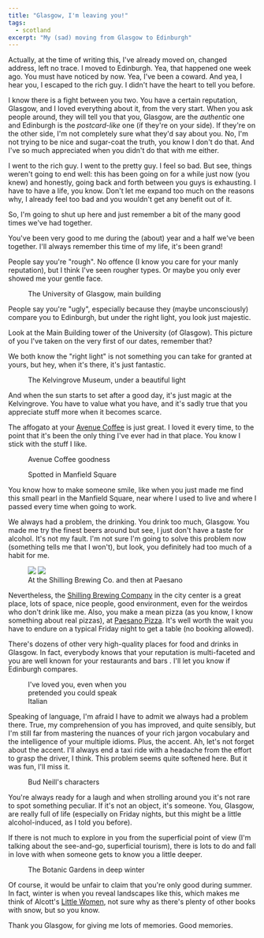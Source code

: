 ```yaml
---
title: "Glasgow, I'm leaving you!"
tags:
  - scotland
excerpt: "My (sad) moving from Glasgow to Edinburgh"
---
```


Actually, at the time of writing this, I've already moved on, changed address, left no trace. I moved to Edinburgh. Yea, that happened one week ago.
You must have noticed by now. Yea, I've been a coward. And yea, I hear you, I escaped to the rich guy. I didn't have the heart to tell you before.

I know there is a fight between you two. You have a certain reputation, Glasgow, and I loved everything about it, from the very start. When you ask people around, they will tell you that you, Glasgow, are the *authentic* one and Edinburgh is the *postcard-like* one (if they're on your side). If they're on the other side, I'm not completely sure what they'd say about you. No, I'm not trying to be nice and sugar-coat the truth, you know I don't do that. And I've so much appreciated when you didn't do that with me either.

I went to the rich guy. I went to the pretty guy. I feel so bad. But see, things weren't going to end well: this has been going on for a while just now (you knew) and honestly, going back and forth between you guys is exhausting. I have to have a life, you know. Don't let me expand too much on the reasons why, I already feel too bad and you wouldn't get any benefit out of it.

So, I'm going to shut up here and just remember a bit of the many good times we've had together.

You've been very good to me during the (about) year and a half we've been together. I'll always remember this time of my life, it's been grand!

People say you're "rough". No offence (I know you care for your manly reputation), but I think I've seen rougher types. Or maybe you only ever showed me your gentle face.

<figure style="width: 300px" class="align-left">
  <img src="{{ site.url }}{{ site.posts_images_path }}glasgow-uni.jpg" alt="">
  <figcaption>The University of Glasgow, main building</figcaption>
</figure>

People say you're "ugly", especially because they (maybe unconsciously) compare you to Edinburgh, but under the right light, you look just majestic.

Look at the Main Building tower of the University (of Glasgow). This picture of you I've taken on the very first of our dates, remember that?

We both know the "right light" is not something you can take for granted at yours, but hey, when it's there, it's just fantastic.

<figure class="responsive">
  <img src="{{ site.url }}{{site.posts_images_path}}kelvingrove-museum.jpg" alt="">
  <figcaption>The Kelvingrove Museum, under a beautiful light</figcaption>
</figure>

And when the sun starts to set after a good day, it's just magic at the Kelvingrove. You have to value what you have, and it's sadly true that you appreciate stuff more when it becomes scarce.

The affogato at your [Avenue Coffee](http://avenue.coffee) is just great. I loved it every time, to the point that it's been the only thing I've ever had in that place. You know I stick with the stuff I like.

<figure class="responsive">
  <img src="{{ site.url }}{{ site.posts_images_path }}avenue-coffee.jpg" alt="">
  <figcaption>Avenue Coffee goodness</figcaption>
</figure>

<figure style="width: 300px" class="align-right">
  <img src="{{ site.url }}{{ site.posts_images_path }}manfield1.jpg" alt="">
  <figcaption>Spotted in Manfield Square</figcaption>
</figure>

You know how to make someone smile, like when you just made me find this small pearl in the Manfield Square, near where I used to live and where I passed every time when going to work.

We always had a problem, the drinking. You drink too much, Glasgow. You made me try the finest beers around but see, I just don't have a taste for alcohol. It's not my fault. I'm not sure I'm going to solve this problem now (something tells me that I won't), but look, you definitely had too much of a habit for me.

<figure class="half">
    <img src="{{ site.url }}{{ site.posts_images_path }}shilling.jpg">
    <img src="{{ site.url }}{{ site.posts_images_path }}paesano.jpg">
    <figcaption>At the Shilling Brewing Co. and then at Paesano</figcaption>
</figure>

Nevertheless, the [Shilling Brewing Company](http://www.shillingbrewingcompany.co.uk) in the city center is a great place, lots of space, nice people, good environment, even for the weirdos who don't drink like me.
Also, you make a mean pizza (as you know, I know something about real pizzas), at [Paesano Pizza](http://paesanopizza.co.uk). It's well worth the wait you have to endure on a typical Friday night to get a table (no booking allowed).

There's dozens of other very high-quality places for food and drinks in Glasgow. In fact, everybody knows that your reputation is multi-faceted and you are well known for your restaurants and bars . I'll let you know if Edinburgh compares.

<figure style="width: 200px" class="align-right">
  <img src="{{ site.url }}{{ site.posts_images_path }}cappaccino.jpg" alt="">
  <figcaption>I've loved you, even when you pretended you could speak Italian</figcaption>
</figure>

Speaking of language, I'm afraid I have to admit we always had a problem there. True, my comprehension of you has improved, and quite sensibly, but I'm still far from mastering the nuances of your rich jargon vocabulary and the intelligence of your multiple idioms. Plus, the accent. Ah, let's not forget about the accent. I'll always end a taxi ride with a headache from the effort to grasp the driver, I think. This problem seems quite softened here. But it was fun, I'll miss it.

<figure style="width: 300px" class="align-left">
  <img src="{{ site.url }}{{ site.posts_images_path }}bn1.jpg" alt="">
  <figcaption>Bud Neill's characters</figcaption>
</figure>

You're always ready for a laugh and when strolling around you it's not rare to spot something peculiar. If it's not an object, it's someone. You, Glasgow, are really full of life (especially on Friday nights, but this might be a little alcohol-induced, as I told you before).

If there is not much to explore in you from the superficial point of view (I'm talking about the see-and-go, superficial tourism), there is lots to do and fall in love with when someone gets to know you a little deeper.

<figure class="responsive">
  <img src="{{ site.url }}{{ site.posts_images_path }}glasgow-snow.jpg" alt="">
  <figcaption>The Botanic Gardens in deep winter</figcaption>
</figure>

Of course, it would be unfair to claim that you're only good during summer. In fact, winter is when you reveal landscapes like this, which makes me think of Alcott's [Little Women](https://en.wikipedia.org/wiki/Little_Women), not sure why as there's plenty of other books with snow, but so you know.

Thank you Glasgow, for giving me lots of memories. Good memories.
